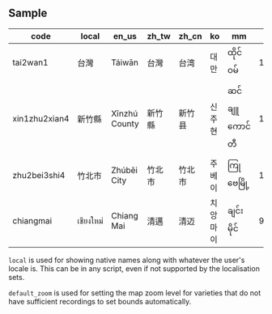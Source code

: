 
## Sample

|   code           |   local   |   en_us          |   zh_tw   |   zh_cn   |   ko       |   mm           |   latitude  |   longitude  |   default_zoom  |
|------------------|-----------|------------------|-----------|-----------|------------|----------------|-------------|--------------|-----------------|
|   tai2wan1       |   台灣    |   Táiwān         |   台灣    |   台湾    |   대만     |   ထိုင်ဝမ်       |   120.9605  |   23.6978    |   6             |
|   xin1zhu2xian4  |   新竹縣  |   Xīnzhú County  |   新竹縣  |   新竹县  |   신주현   |   ဆင်ချူကောင်တီ  |   121.0177  |   24.8387    |   9             |
|   zhu2bei3shi4   |   竹北市  |   Zhúběi City    |   竹北市  |   竹北市  |   주 베이  |   ကြုဗေမြို့       |   120.9934  |   24.8347    |   12            |
| chiangmai        | เชียงใหม่   | Chiang Mai       | 清邁      | 清迈      | 치앙마이   | ချင်းမိုင်       | 98.9853     | 18.7883      | 12              |

`local` is used for showing native names along with whatever the user's locale is. This can be in any script, even if not supported by the localisation sets.

`default_zoom` is used for setting the map zoom level for varieties that do not have sufficient recordings to set bounds automatically.
